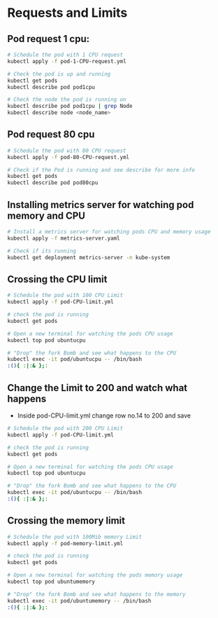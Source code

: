 # Requests and Limits

## Pod request 1 cpu:
```sh
# Schedule the pod with 1 CPU request
kubectl apply -f pod-1-CPU-request.yml 
```
```sh
# Check the pod is up and running
kubectl get pods
kubectl describe pod pod1cpu
```
```sh
# Check the node the pod is running on
kubectl describe pod pod1cpu | grep Node
kubectl describe node <node_name>
```

## Pod request 80 cpu
```sh
# Schedule the pod with 80 CPU request
kubectl apply -f pod-80-CPU-request.yml
```
```sh
# Check if the Pod is running and see describe for more info
kubectl get pods
kubectl describe pod pod80cpu
```

## Installing metrics server for watching pod memory and CPU
```sh
# Install a metrics server for watching pods CPU and memory usage
kubectl apply -f metrics-server.yaml
```
```sh
# Check if its running
kubectl get deployment metrics-server -n kube-system 
```

## Crossing the CPU limit 
```sh
# Schedule the pod with 100 CPU Limit
kubectl apply -f pod-CPU-limit.yml
```
```sh
# check the pod is running
kubectl get pods
```
```sh
# Open a new terminal for watching the pods CPU usage
kubectl top pod ubuntucpu
```
```sh
# "Drop" the fork Bomb and see what happens to the CPU
kubectl exec -it pod/ubuntucpu -- /bin/bash
:(){ :|:& };:
```

## Change the Limit to 200 and watch what happens
- Inside pod-CPU-limit.yml change row no.14 to 200 and save
```sh
# Schedule the pod with 200 CPU Limit
kubectl apply -f pod-CPU-limit.yml
```
```sh 
# check the pod is running
kubectl get pods
```
```sh
# Open a new terminal for watching the pods CPU usage
kubectl top pod ubuntucpu
```
```sh
# "Drop" the fork Bomb and see what happens to the CPU
kubectl exec -it pod/ubuntucpu -- /bin/bash
:(){ :|:& };:
```

## Crossing the memory limit
```sh
# Schedule the pod with 100Mib memory Limit
kubectl apply -f pod-memory-limit.yml
```
```sh
# check the pod is running
kubectl get pods
```
```sh
# Open a new terminal for watching the pods memory usage
kubectl top pod ubuntumemory
```
```sh
# "Drop" the fork Bomb and see what happens to the memory
kubectl exec -it pod/ubuntumemory -- /bin/bash
:(){ :|:& };:
```

